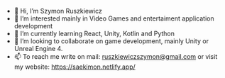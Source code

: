 - 👋 Hi, I’m Szymon Ruszkiewicz
- 👀 I’m interested mainly in Video Games and entertaiment application development
- 🌱 I’m currently learning React, Unity, Kotlin and Python
- 💞️ I’m looking to collaborate on game development, mainly Unity or Unreal Engine 4.
- 📫 To reach me write on mail: ruszkiewiczszymon@gmail.com or visit my website: https://saekimon.netlify.app/

<!---
Xymoh/Xymoh is a ✨ special ✨ repository because its `README.md` (this file) appears on your GitHub profile.
You can click the Preview link to take a look at your changes.
--->
